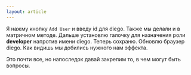 ```yaml
---
layout: article
---
```

Я нажму кнопку `Add User` и введу id для diego. Также мы делали и в матричном методе. Дальше установлю галочку для назначения роли **developer** напротив имени diego. Теперь сохраню. Обновлю браузер diego. Как видишь мы добились нужного нам эффекта.

Это почти все, но напоследок давай закрепим то, в чем могут быть вопросы.
